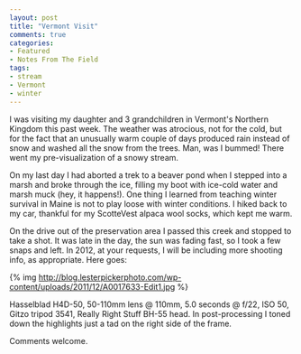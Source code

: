 ```yaml
---
layout: post
title: "Vermont Visit"
comments: true
categories:
- Featured
- Notes From The Field
tags:
- stream
- Vermont
- winter
---
```

I was visiting my daughter and 3 grandchildren in Vermont's Northern Kingdom this past week. The weather was atrocious, not for the cold, but for the fact that an unusually warm couple of days produced rain instead of snow and washed all the snow from the trees. Man, was I bummed! There went my pre-visualization of a snowy stream.

On my last day I had aborted a trek to a beaver pond when I stepped into a marsh and broke through the ice, filling my boot with ice-cold water and marsh muck (hey, it happens!). One thing I learned from teaching winter survival in Maine is not to play loose with winter conditions. I hiked back to my car, thankful for my ScotteVest alpaca wool socks, which kept me warm.

On the drive out of the preservation area I passed this creek and stopped to take a shot. It was late in the day, the sun was fading fast, so I took a few snaps and left. In 2012, at your requests, I will be including more shooting info, as appropriate. Here goes:

{% img http://blog.lesterpickerphoto.com/wp-content/uploads/2011/12/A0017633-Edit1.jpg %}

Hasselblad H4D-50, 50-110mm lens @ 110mm, 5.0 seconds @ f/22, ISO 50, Gitzo tripod 3541, Really Right Stuff BH-55 head. In post-processing I toned down the highlights just a tad on the right side of the frame.

Comments welcome.